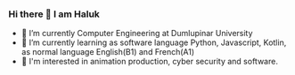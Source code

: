 ### Hi there 👋 I am Haluk

- 🔭 I’m currently Computer Engineering at Dumlupinar University
- 🌱 I’m currently learning as software language Python, Javascript, Kotlin, as normal language English(B1) and French(A1)
- 👀 I'm interested in animation production, cyber security and software. 

